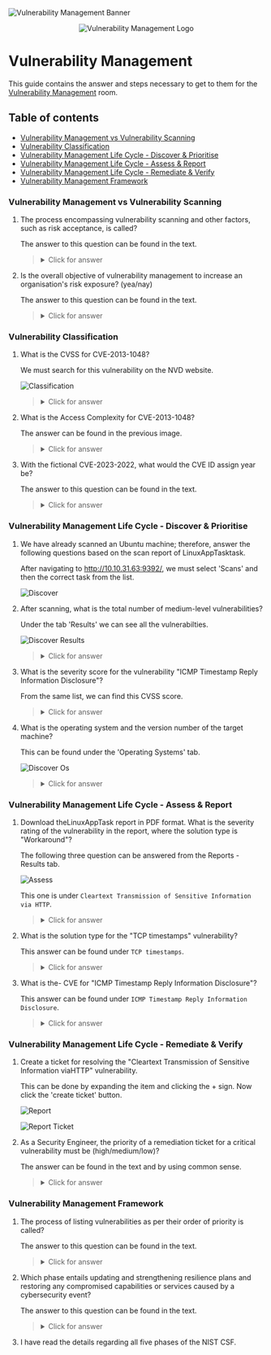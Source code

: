 ![Vulnerability Management Banner](https://github.com/Kevinovitz/TryHackMe_Writeups/raw/main/vulnerabilitymanagementkj/Vulnerability_Management_Banner.png)

<p align="center">
   <img src="https://github.com/Kevinovitz/TryHackMe_Writeups/raw/main/vulnerabilitymanagementkj/Vulnerability_Management_Cover.png" alt="Vulnerability Management Logo">
</p>

# Vulnerability Management

This guide contains the answer and steps necessary to get to them for the [Vulnerability Management](https://tryhackme.com/room/vulnerabilitymanagementkj) room.

## Table of contents

- [Vulnerability Management vs Vulnerability Scanning](#vulnerability-management-vs-vulnerability-scanning)
- [Vulnerability Classification](#vulnerability-classification)
- [Vulnerability Management Life Cycle - Discover & Prioritise](#vulnerability-management-life-cycle---discover-&-prioritise)
- [Vulnerability Management Life Cycle - Assess & Report](#vulnerability-management-life-cycle---assess-&-report)
- [Vulnerability Management Life Cycle - Remediate & Verify](#vulnerability-management-life-cycle---remediate-&-verify)
- [Vulnerability Management Framework](#vulnerability-management-framework)

### Vulnerability Management vs Vulnerability Scanning

1. The process encompassing vulnerability scanning and other factors, such as risk acceptance, is called?

   The answer to this question can be found in the text.

   ><details><summary>Click for answer</summary>Vulnerability Management</details>

2. Is the overall objective of vulnerability management to increase an organisation's risk exposure? (yea/nay)

   The answer to this question can be found in the text.

   ><details><summary>Click for answer</summary>nay</details>

### Vulnerability Classification

1. What is the CVSS for CVE-2013-1048?

   We must search for this vulnerability on the NVD website.

   ![Classification](https://github.com/Kevinovitz/TryHackMe_Writeups/raw/main/vulnerabilitymanagementkj/Vulnerability_Management_Classification.png)

   ><details><summary>Click for answer</summary>4.6</details>

2. What is the Access Complexity for CVE-2013-1048?

   The answer can be found in the previous image.

   ><details><summary>Click for answer</summary>Low</details>

3. With the fictional CVE-2023-2022, what would the CVE ID assign year be?

   The answer to this question can be found in the text.

   ><details><summary>Click for answer</summary>2023</details>

### Vulnerability Management Life Cycle - Discover & Prioritise

1. We have already scanned an Ubuntu machine; therefore, answer the following questions based on the scan report of LinuxAppTasktask.

   After navigating to http://10.10.31.63:9392/, we must select 'Scans' and then the correct task from the list.

   ![Discover](https://github.com/Kevinovitz/TryHackMe_Writeups/raw/main/vulnerabilitymanagementkj/Vulnerability_Management_Discover.png)

2. After scanning, what is the total number of medium-level vulnerabilities?

   Under the tab 'Results' we can see all the vulnerabilties.

   ![Discover Results](https://github.com/Kevinovitz/TryHackMe_Writeups/raw/main/vulnerabilitymanagementkj/Vulnerability_Management_Discover_Results.png)

   ><details><summary>Click for answer</summary>1</details>

3. What is the severity score for the vulnerability "ICMP Timestamp Reply Information Disclosure"?

   From the same list, we can find this CVSS score.

   ><details><summary>Click for answer</summary>2.1</details>

4. What is the operating system and the version number of the target machine?

   This can be found under the 'Operating Systems' tab.

   ![Discover Os](https://github.com/Kevinovitz/TryHackMe_Writeups/raw/main/vulnerabilitymanagementkj/Vulnerability_Management_Discover_Os.png)

   ><details><summary>Click for answer</summary>Ubuntu 20.04</details>

### Vulnerability Management Life Cycle - Assess & Report

1. Download theLinuxAppTask report in PDF format. What is the severity rating of the vulnerability in the report, where the solution type is "Workaround"?

   The following three question can be answered from the Reports - Results tab.

   ![Assess](https://github.com/Kevinovitz/TryHackMe_Writeups/raw/main/vulnerabilitymanagementkj/Vulnerability_Management_Assess.png)

   This one is under `Cleartext Transmission of Sensitive Information via HTTP`.

   ><details><summary>Click for answer</summary>Medium</details>

2. What is the solution type for the "TCP timestamps" vulnerability?

   This answer can be found under `TCP timestamps`.

   ><details><summary>Click for answer</summary>Mitigation</details>

3. What is the- CVE for "ICMP Timestamp Reply Information Disclosure"?

   This answer can be found under `ICMP Timestamp Reply Information Disclosure`.

   ><details><summary>Click for answer</summary>CVE-1999-0524</details>

### Vulnerability Management Life Cycle - Remediate & Verify

1. Create a ticket for resolving the "Cleartext Transmission of Sensitive Information viaHTTP" vulnerability.

   This can be done by expanding the item and clicking the + sign. Now click the 'create ticket' button.

   ![Report](https://github.com/Kevinovitz/TryHackMe_Writeups/raw/main/vulnerabilitymanagementkj/Vulnerability_Management_Report.png)

   ![Report Ticket](https://github.com/Kevinovitz/TryHackMe_Writeups/raw/main/vulnerabilitymanagementkj/Vulnerability_Management_Report_Ticket.png)

2. As a Security Engineer, the priority of a remediation ticket for a critical vulnerability must be (high/medium/low)?

   The answer can be found in the text and by using common sense.

   ><details><summary>Click for answer</summary>high</details>

### Vulnerability Management Framework

1. The process of listing vulnerabilities as per their order of priority is called?

   The answer to this question can be found in the text.

   ><details><summary>Click for answer</summary>Prioritise Vulnerabilities</details>

2. Which phase entails updating and strengthening resilience plans and restoring any compromised capabilities or services caused by a cybersecurity event?

   The answer to this question can be found in the text.

   ><details><summary>Click for answer</summary>Recover</details>

3. I have read the details regarding all five phases of the NIST CSF.
